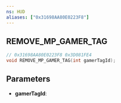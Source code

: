 ```yaml
---
ns: HUD
aliases: ["0x31698AA80E0223F8"]
---
```

## REMOVE_MP_GAMER_TAG

```c
// 0x31698AA80E0223F8 0x3D081FE4
void REMOVE_MP_GAMER_TAG(int gamerTagId);
```


## Parameters
* **gamerTagId**: 

